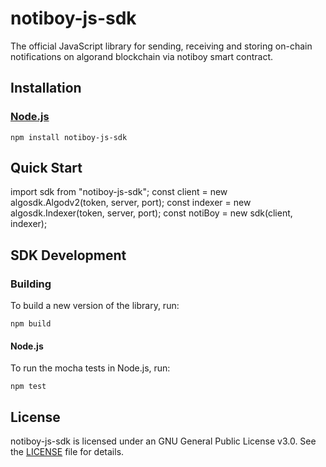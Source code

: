 # notiboy-js-sdk
 The official JavaScript library for sending, receiving and storing on-chain notifications on algorand blockchain via notiboy smart contract.

## Installation
### [Node.js](https://nodejs.org/en/download/)

```
npm install notiboy-js-sdk
```
## Quick Start

import sdk from "notiboy-js-sdk";
const client = new algosdk.Algodv2(token, server, port);
const indexer = new algosdk.Indexer(token, server, port);
const notiBoy = new sdk(client, indexer);

## SDK Development
### Building

To build a new version of the library, run:

```
npm build
```

#### Node.js

To run the mocha tests in Node.js, run:

```
npm test
```
## License

notiboy-js-sdk is licensed under an GNU General Public License v3.0. See the [LICENSE](https://github.com/Notiboy-Project/notiboy-js-sdk/blob/main/LICENSE) file for details.